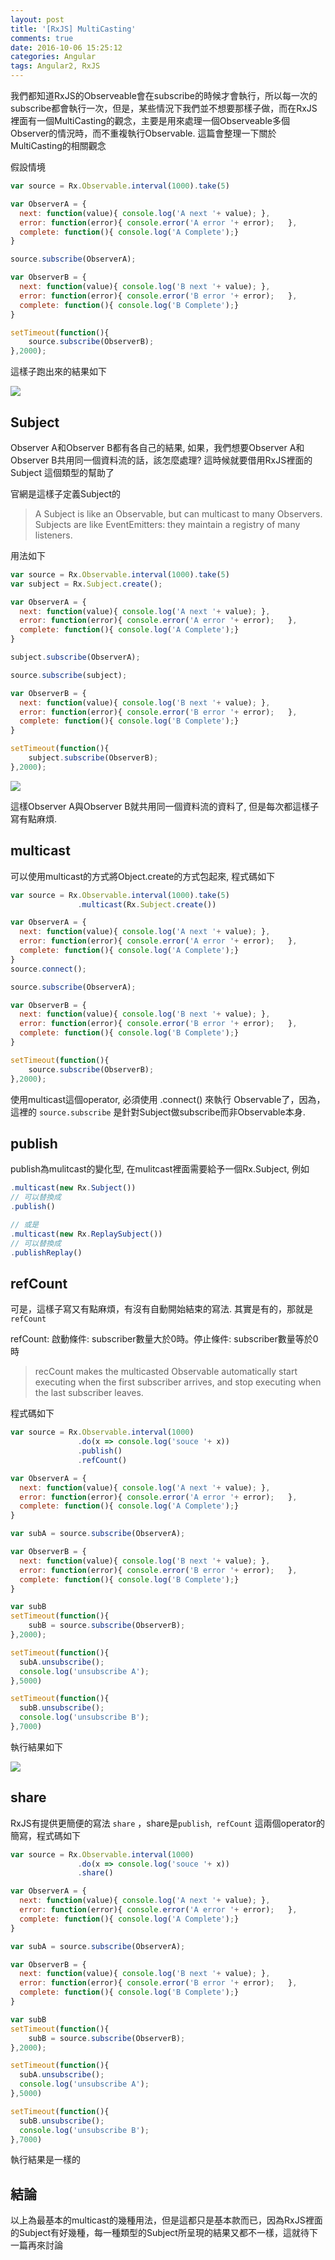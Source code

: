 ```yaml
---
layout: post
title: '[RxJS] MultiCasting'
comments: true
date: 2016-10-06 15:25:12
categories: Angular
tags: Angular2, RxJS
---
```


我們都知道RxJS的Observeable會在subscribe的時候才會執行，所以每一次的subscribe都會執行一次，但是，某些情況下我們並不想要那樣子做，而在RxJS裡面有一個MultiCasting的觀念，主要是用來處理一個Observeable多個Observer的情況時，而不重複執行Observable.  這篇會整理一下關於MultiCasting的相關觀念

<!-- more -->

假設情境

```javascript
var source = Rx.Observable.interval(1000).take(5)

var ObserverA = {
  next: function(value){ console.log('A next '+ value);	},
  error: function(error){ console.error('A error '+ error);   },
  complete: function(){ console.log('A Complete');}
}

source.subscribe(ObserverA);

var ObserverB = {
  next: function(value){ console.log('B next '+ value);	},
  error: function(error){ console.error('B error '+ error);   },
  complete: function(){ console.log('B Complete');}
}

setTimeout(function(){
  	source.subscribe(ObserverB);
},2000);

```

這樣子跑出來的結果如下

![](https://farm6.staticflickr.com/5795/29518602483_4ecbc90b77_o.png)

## Subject

Observer A和Observer B都有各自己的結果, 如果，我們想要Observer A和Observer B共用同一個資料流的話，該怎麼處理? 這時候就要借用RxJS裡面的 Subject 這個類型的幫助了

官網是這樣子定義Subject的

> A Subject is like an Observable, but can multicast to many Observers. Subjects are like EventEmitters: they maintain a registry of many listeners.

用法如下

```javascript
var source = Rx.Observable.interval(1000).take(5)
var subject = Rx.Subject.create();

var ObserverA = {
  next: function(value){ console.log('A next '+ value);	},
  error: function(error){ console.error('A error '+ error);   },
  complete: function(){ console.log('A Complete');}
}

subject.subscribe(ObserverA);

source.subscribe(subject);

var ObserverB = {
  next: function(value){ console.log('B next '+ value);	},
  error: function(error){ console.error('B error '+ error);   },
  complete: function(){ console.log('B Complete');}
}

setTimeout(function(){
  	subject.subscribe(ObserverB);
},2000);

```

![](https://farm8.staticflickr.com/7570/30062998941_a312d6c600_o.png)

這樣Observer A與Observer B就共用同一個資料流的資料了, 但是每次都這樣子寫有點麻煩.

## multicast

可以使用multicast的方式將Object.create的方式包起來, 程式碼如下

```javascript
var source = Rx.Observable.interval(1000).take(5)
               .multicast(Rx.Subject.create())

var ObserverA = {
  next: function(value){ console.log('A next '+ value);	},
  error: function(error){ console.error('A error '+ error);   },
  complete: function(){ console.log('A Complete');}
}
source.connect();

source.subscribe(ObserverA);

var ObserverB = {
  next: function(value){ console.log('B next '+ value);	},
  error: function(error){ console.error('B error '+ error);   },
  complete: function(){ console.log('B Complete');}
}

setTimeout(function(){
  	source.subscribe(ObserverB);
},2000);
```

使用multicast這個operator, 必須使用 .connect() 來執行 Observable了，因為，這裡的 `source.subscribe` 是針對Subject做subscribe而非Observable本身.

## publish

publish為mulitcast的變化型, 在mulitcast裡面需要給予一個Rx.Subject, 例如

```javascript
.multicast(new Rx.Subject())
// 可以替換成
.publish()

// 或是
.multicast(new Rx.ReplaySubject())
// 可以替換成
.publishReplay()
```



## refCount

可是，這樣子寫又有點麻煩，有沒有自動開始結束的寫法. 其實是有的，那就是 `refCount`

refCount: 啟動條件: subscriber數量大於0時。停止條件: subscriber數量等於0時

> recCount makes the multicasted Observable automatically start executing when the first subscriber arrives, and stop executing when the last subscriber leaves.

程式碼如下
```javascript
var source = Rx.Observable.interval(1000)
               .do(x => console.log('souce '+ x))
               .publish()
               .refCount()

var ObserverA = {
  next: function(value){ console.log('A next '+ value);	},
  error: function(error){ console.error('A error '+ error);   },
  complete: function(){ console.log('A Complete');}
}

var subA = source.subscribe(ObserverA);

var ObserverB = {
  next: function(value){ console.log('B next '+ value);	},
  error: function(error){ console.error('B error '+ error);   },
  complete: function(){ console.log('B Complete');}
}

var subB
setTimeout(function(){
  	subB = source.subscribe(ObserverB);
},2000);

setTimeout(function(){
  subA.unsubscribe();
  console.log('unsubscribe A');
},5000)

setTimeout(function(){
  subB.unsubscribe();
  console.log('unsubscribe B');
},7000)
```

執行結果如下

![](https://farm6.staticflickr.com/5148/29518843843_e15cd6bc2e_o.png)



## share

RxJS有提供更簡便的寫法 `share` ，share是`publish`,` refCount` 這兩個operator的簡寫，程式碼如下

```javascript
var source = Rx.Observable.interval(1000)
               .do(x => console.log('souce '+ x))
               .share()

var ObserverA = {
  next: function(value){ console.log('A next '+ value);	},
  error: function(error){ console.error('A error '+ error);   },
  complete: function(){ console.log('A Complete');}
}

var subA = source.subscribe(ObserverA);

var ObserverB = {
  next: function(value){ console.log('B next '+ value);	},
  error: function(error){ console.error('B error '+ error);   },
  complete: function(){ console.log('B Complete');}
}

var subB
setTimeout(function(){
  	subB = source.subscribe(ObserverB);
},2000);

setTimeout(function(){
  subA.unsubscribe();
  console.log('unsubscribe A');
},5000)

setTimeout(function(){
  subB.unsubscribe();
  console.log('unsubscribe B');
},7000)
```

執行結果是一樣的

## 結論

以上為最基本的multicast的幾種用法，但是這都只是基本款而已，因為RxJS裡面的Subject有好幾種，每一種類型的Subject所呈現的結果又都不一樣，這就待下一篇再來討論
